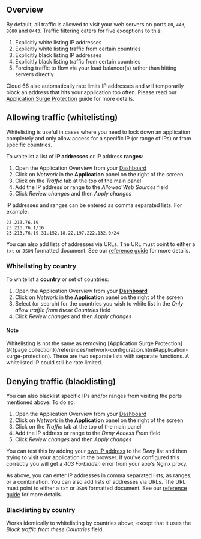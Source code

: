 ## Overview

By default, all traffic is allowed to visit your web servers on ports `80`, `443`, `8080` and `8443`. Traffic filtering caters for five exceptions to this:

1. Explicitly white listing IP addresses
2. Explicitly white listing traffic from certain countries
3. Explicitly black listing IP addresses
4. Explicitly black listing traffic from certain countries
5. Forcing traffic to flow via your load balancer(s) rather than hitting servers directly

Cloud 66 also automatically rate limits IP addresses and will temporarily block an address that hits your application too often. Please read our [Application Surge Protection](/{{page.collection}}/references/network-configuration.html#application-surge-protection) guide for more details.

## Allowing traffic (whitelisting)

Whitelisting is useful in cases where you need to lock down an application completely and only allow access for a specific IP (or range of IPs) or from specific countries. 

To whitelist a list of **IP addresses** or IP address **ranges**:
1. Open the Application Overview from your [Dashboard](https://app.cloud66.com/dashboard)
2. Click on *Network*  in the **Application** panel on the right of the screen
3. Click on the *Traffic* tab at the top of the main panel
4. 	Add the IP address or range to the *Allowed Web Sources* field
5. Click *Review changes* and then *Apply changes*

IP addresses and ranges can be entered as comma separated lists. For example:

```shell
23.213.76.19
23.213.76.1/16
23.213.76.19,31.152.18.22,197.222.132.0/24
```

You can also add lists of addresses via URLs. The URL must point to either a `txt` or `JSON` formatted document. See our [reference guide](/{{page.collection}}/references/network-configuration.html#traffic-filters) for more details. 

### Whitelisting by country

To whitelist a **country** or set of countries:

1. Open the Application Overview from your **[Dashboard](https://app.cloud66.com/dashboard)**
2. Click on *Network* in the **Application** panel on the right of the screen
3. Select (or search) for the countries you wish to white list in the *Only allow traffic from these Countries* field
4. Click *Review changes* and then *Apply changes*

#### Note
<div class="notice"><p markdown=1>Whitelisting is not the same as removing [Application Surge Protection](/{{page.collection}}/references/network-configuration.html#application-surge-protection). These are two separate lists with separate functions. A whitelisted IP could still be rate limited.</p></div>

## Denying traffic (blacklisting)

You can also blacklist specific IPs and/or ranges from visiting the ports mentioned above. To do so:

1. Open the Application Overview from your [Dashboard](https://app.cloud66.com/dashboard)
2. Click on *Network*  in the **Application** panel on the right of the screen
3. Click on the *Traffic* tab at the top of the main panel
4. 	Add the IP address or range to the *Deny Access From* field
5. Click *Review changes* and then *Apply changes*

You can test this by adding your [own IP address](https://whatsmyip.com/) to the *Deny* list and then trying to visit your application in the browser. If you've configured this correctly you will get a *403 Forbidden* error from your app's Nginx proxy. 

As above, you can enter IP addresses in comma separated lists, as ranges, or a combination. You can also add lists of addresses via URLs. The URL must point to either a `txt` or `JSON` formatted document. See our [reference guide](/{{page.collection}}/references/network-configuration.html#traffic-filters) for more details. 

### Blacklisting by country

Works identically to whitelisting by countries above, except that it uses the *Block traffic from these Countries* field.





